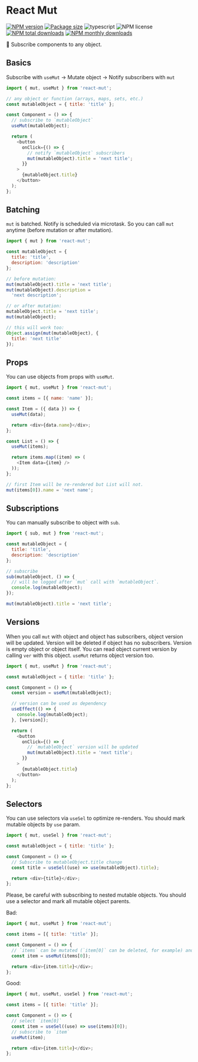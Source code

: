 # React Mut

[![NPM version](https://img.shields.io/npm/v/react-mut.svg?style=flat)](https://www.npmjs.com/package/react-mut)
[![Package size](https://img.shields.io/bundlephobia/minzip/react-mut.svg)](https://bundlephobia.com/result?p=react-mut)
![typescript](https://img.shields.io/badge/%3C%2F%3E-TypeScript-blue.svg)
![NPM license](https://img.shields.io/npm/l/react-mut.svg?style=flat)
[![NPM total downloads](https://img.shields.io/npm/dt/react-mut.svg?style=flat)](https://npmcharts.com/compare/react-mut?minimal=true)
[![NPM monthly downloads](https://img.shields.io/npm/dm/react-mut.svg?style=flat)](https://npmcharts.com/compare/react-mut?minimal=true)

🔗 Subscribe components to any object.

## Basics

Subscribe with `useMut` → Mutate object → Notify subscribers with `mut`

```javascript
import { mut, useMut } from 'react-mut';

// any object or function (arrays, maps, sets, etc.)
const mutableObject = { title: 'title' };

const Component = () => {
  // subscribe to `mutableObject`
  useMut(mutableObject);

  return (
    <button
      onClick={() => {
        // notify `mutableObject` subscribers
        mut(mutableObject).title = 'next title';
      }}
    >
      {mutableObject.title}
    </button>
  );
};
```

## Batching

`mut` is batched. Notify is scheduled via microtask. So you can call `mut` anytime (before mutation or after mutation).

```javascript
import { mut } from 'react-mut';

const mutableObject = {
  title: 'title',
  description: 'description'
};

// before mutation:
mut(mutableObject).title = 'next title';
mut(mutableObject).description =
  'next description';

// or after mutation:
mutableObject.title = 'next title';
mut(mutableObject);

// this will work too:
Object.assign(mut(mutableObject), {
  title: 'next title'
});
```

## Props

You can use objects from props with `useMut`.

```javascript
import { mut, useMut } from 'react-mut';

const items = [{ name: 'name' }];

const Item = ({ data }) => {
  useMut(data);

  return <div>{data.name}</div>;
};

const List = () => {
  useMut(items);

  return items.map((item) => (
    <Item data={item} />
  ));
};

// first Item will be re-rendered but List will not.
mut(items[0]).name = 'next name';
```

## Subscriptions

You can manually subscribe to object with `sub`.

```javascript
import { sub, mut } from 'react-mut';

const mutableObject = {
  title: 'title',
  description: 'description'
};

// subscribe
sub(mutableObject, () => {
  // will be logged after `mut` call with `mutableObject`.
  console.log(mutableObject);
});

mut(mutableObject).title = 'next title';
```

## Versions

When you call `mut` with object and object has subscribers, object version will be updated. Version will be deleted if object has no subscribers. Version is empty object or object itself. You can read object current version by calling `ver` with this object. `useMut` returns object version too.

```javascript
import { mut, useMut } from 'react-mut';

const mutableObject = { title: 'title' };

const Component = () => {
  const version = useMut(mutableObject);

  // version can be used as dependency
  useEffect(() => {
    console.log(mutableObject);
  }, [version]);

  return (
    <button
      onClick={() => {
        // `mutableObject` version will be updated
        mut(mutableObject).title = 'next title';
      }}
    >
      {mutableObject.title}
    </button>
  );
};
```

## Selectors

You can use selectors via `useSel` to optimize re-renders. You should mark mutable objects by `use` param.

```javascript
import { mut, useSel } from 'react-mut';

const mutableObject = { title: 'title' };

const Component = () => {
  // Subscribe to mutableObject.title change
  const title = useSel((use) => use(mutableObject).title);

  return <div>{title}</div>;
};
```

Please, be careful with subscribing to nested mutable objects. You should use a selector and mark all mutable object parents.

Bad:

```javascript
import { mut, useMut } from 'react-mut';

const items = [{ title: 'title' }];

const Component = () => {
  // `items` can be mutated (`item[0]` can be deleted, for example) and this component will be stale
  const item = useMut(items[0]);

  return <div>{item.title}</div>;
};
```

Good:

```javascript
import { mut, useMut, useSel } from 'react-mut';

const items = [{ title: 'title' }];

const Component = () => {
  // select `item[0]`
  const item = useSel((use) => use(items)[0]);
  // subscribe to `item`
  useMut(item);

  return <div>{item.title}</div>;
};
```

